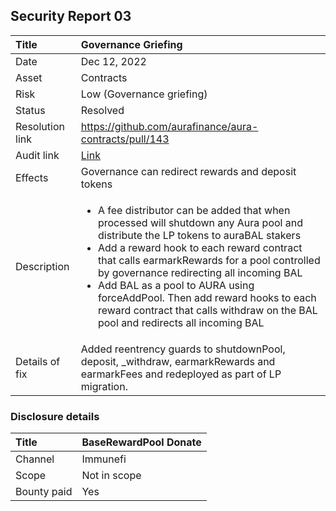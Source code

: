 ## Security Report 03

| Title           | Governance Griefing                                                                                                                                                                                                                                                                                                                                                                                                                                                  |
| :-------------- | :------------------------------------------------------------------------------------------------------------------------------------------------------------------------------------------------------------------------------------------------------------------------------------------------------------------------------------------------------------------------------------------------------------------------------------------------------------------- |
| Date            | Dec 12, 2022                                                                                                                                                                                                                                                                                                                                                                                                                                                         |
| Asset           | Contracts                                                                                                                                                                                                                                                                                                                                                                                                                                                            |
| Risk            | Low (Governance griefing)                                                                                                                                                                                                                                                                                                                                                                                                                                            |
| Status          | Resolved                                                                                                                                                                                                                                                                                                                                                                                                                                                             |
| Resolution link | https://github.com/aurafinance/aura-contracts/pull/143                                                                                                                                                                                                                                                                                                                                                                                                               |
| Audit link      | [Link](../audits/migration)                                                                                                                                                                                                                                                                                                                                                                                                                                          |
| Effects         | Governance can redirect rewards and deposit tokens                                                                                                                                                                                                                                                                                                                                                                                                                   |
| Description     | <ul><li>A fee distributor can be added that when processed will shutdown any Aura pool and distribute the LP tokens to auraBAL stakers</li><li>Add a reward hook to each reward contract that calls earmarkRewards for a pool controlled by governance redirecting all incoming BAL</li><li>Add BAL as a pool to AURA using forceAddPool. Then add reward hooks to each reward contract that calls withdraw on the BAL pool and redirects all incoming BAL</li></ul> |
| Details of fix  | Added reentrency guards to shutdownPool, deposit, \_withdraw, earmarkRewards and earmarkFees and redeployed as part of LP migration.                                                                                                                                                                                                                                                                                                                                 |

### Disclosure details

| Title       | BaseRewardPool Donate |
| :---------- | :-------------------- |
| Channel     | Immunefi              |
| Scope       | Not in scope          |
| Bounty paid | Yes                   |
